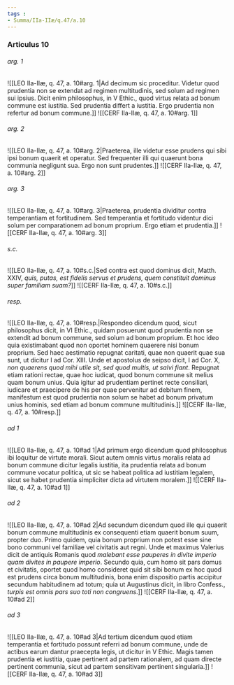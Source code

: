 ```yaml
---
tags : 
- Summa/IIa-IIæ/q.47/a.10
---
```


### Articulus 10

###### arg. 1
![[LEO IIa-IIæ, q. 47, a. 10#arg. 1|Ad decimum sic proceditur. Videtur quod prudentia non se extendat ad regimen multitudinis, sed solum ad regimen sui ipsius. Dicit enim philosophus, in V Ethic., quod virtus relata ad bonum commune est iustitia. Sed prudentia differt a iustitia. Ergo prudentia non refertur ad bonum commune.]]
![[CERF IIa-IIæ, q. 47, a. 10#arg. 1]]

###### arg. 2
![[LEO IIa-IIæ, q. 47, a. 10#arg. 2|Praeterea, ille videtur esse prudens qui sibi ipsi bonum quaerit et operatur. Sed frequenter illi qui quaerunt bona communia negligunt sua. Ergo non sunt prudentes.]]
![[CERF IIa-IIæ, q. 47, a. 10#arg. 2]]

###### arg. 3
![[LEO IIa-IIæ, q. 47, a. 10#arg. 3|Praeterea, prudentia dividitur contra temperantiam et fortitudinem. Sed temperantia et fortitudo videntur dici solum per comparationem ad bonum proprium. Ergo etiam et prudentia.]]
![[CERF IIa-IIæ, q. 47, a. 10#arg. 3]]

###### s.c.
![[LEO IIa-IIæ, q. 47, a. 10#s.c.|Sed contra est quod dominus dicit, Matth. XXIV, *quis, putas, est fidelis servus et prudens, quem constituit dominus super familiam suam?*]]
![[CERF IIa-IIæ, q. 47, a. 10#s.c.]]

###### resp.
![[LEO IIa-IIæ, q. 47, a. 10#resp.|Respondeo dicendum quod, sicut philosophus dicit, in VI Ethic., quidam posuerunt quod prudentia non se extendit ad bonum commune, sed solum ad bonum proprium. Et hoc ideo quia existimabant quod non oportet hominem quaerere nisi bonum proprium. Sed haec aestimatio repugnat caritati, quae non quaerit quae sua sunt, ut dicitur I ad Cor. XIII. Unde et apostolus de seipso dicit, I ad Cor. X, *non quaerens quod mihi utile sit, sed quod multis, ut salvi fiant*. Repugnat etiam rationi rectae, quae hoc iudicat, quod bonum commune sit melius quam bonum unius. Quia igitur ad prudentiam pertinet recte consiliari, iudicare et praecipere de his per quae pervenitur ad debitum finem, manifestum est quod prudentia non solum se habet ad bonum privatum unius hominis, sed etiam ad bonum commune multitudinis.]]
![[CERF IIa-IIæ, q. 47, a. 10#resp.]]

###### ad 1
![[LEO IIa-IIæ, q. 47, a. 10#ad 1|Ad primum ergo dicendum quod philosophus ibi loquitur de virtute morali. Sicut autem omnis virtus moralis relata ad bonum commune dicitur legalis iustitia, ita prudentia relata ad bonum commune vocatur politica, ut sic se habeat politica ad iustitiam legalem, sicut se habet prudentia simpliciter dicta ad virtutem moralem.]]
![[CERF IIa-IIæ, q. 47, a. 10#ad 1]]

###### ad 2
![[LEO IIa-IIæ, q. 47, a. 10#ad 2|Ad secundum dicendum quod ille qui quaerit bonum commune multitudinis ex consequenti etiam quaerit bonum suum, propter duo. Primo quidem, quia bonum proprium non potest esse sine bono communi vel familiae vel civitatis aut regni. Unde et maximus Valerius dicit de antiquis Romanis quod *malebant esse pauperes in divite imperio quam divites in paupere imperio*. Secundo quia, cum homo sit pars domus et civitatis, oportet quod homo consideret quid sit sibi bonum ex hoc quod est prudens circa bonum multitudinis, bona enim dispositio partis accipitur secundum habitudinem ad totum; quia ut Augustinus dicit, in libro Confess., *turpis est omnis pars suo toti non congruens*.]]
![[CERF IIa-IIæ, q. 47, a. 10#ad 2]]

###### ad 3
![[LEO IIa-IIæ, q. 47, a. 10#ad 3|Ad tertium dicendum quod etiam temperantia et fortitudo possunt referri ad bonum commune, unde de actibus earum dantur praecepta legis, ut dicitur in V Ethic. Magis tamen prudentia et iustitia, quae pertinent ad partem rationalem, ad quam directe pertinent communia, sicut ad partem sensitivam pertinent singularia.]]
![[CERF IIa-IIæ, q. 47, a. 10#ad 3]]

